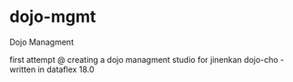 dojo-mgmt
=========

Dojo Managment

first attempt @ creating a dojo managment studio for jinenkan dojo-cho - written in dataflex 18.0
